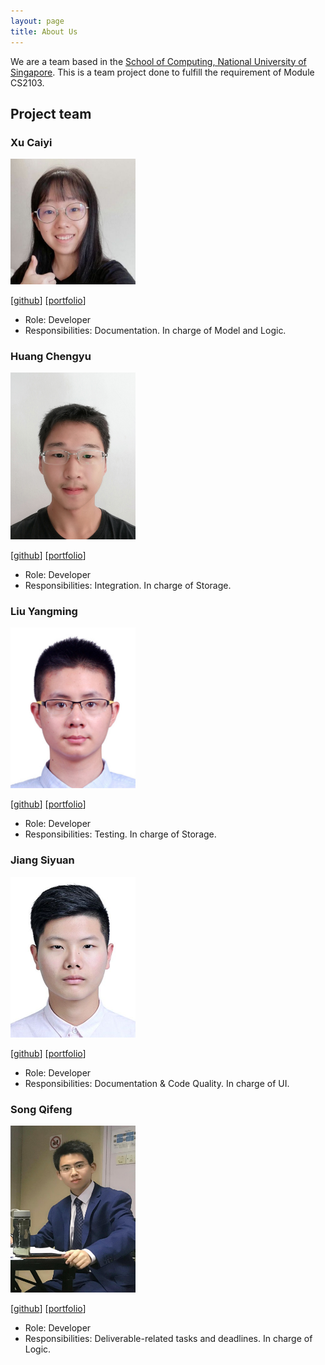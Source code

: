 ```yaml
---
layout: page
title: About Us
---
```


We are a team based in the [School of Computing, National University of Singapore](http://www.comp.nus.edu.sg).
This is a team project done to fulfill the requirement of Module CS2103.

## Project team

### Xu Caiyi

<img src="images/caiyi34777.png" width="200px">

[[github](https://github.com/Caiyi34777)]
[[portfolio](team/caiyi34777.md)]

* Role: Developer
* Responsibilities: Documentation. In charge of Model and Logic.

### Huang Chengyu

<img src="images/hcy123902.png" width="200px">

[[github](http://github.com/HCY123902)] 
[[portfolio](team/hcy123902.md)]

* Role: Developer
* Responsibilities: Integration. In charge of Storage.

### Liu Yangming

<img src="images/richardcom.png" width="200px">

[[github](http://github.com/richardcom)]
[[portfolio](team/richardcom.md)]

* Role: Developer
* Responsibilities: Testing. In charge of Storage.


### Jiang Siyuan

<img src="images/stefan-jiang.png" width="200px">

[[github](http://github.com/Stefan-Jiang)]
[[portfolio](team/stefan-jiang.md)]

* Role: Developer
* Responsibilities: Documentation & Code Quality. In charge of UI.


### Song Qifeng

<img src="images/davidsqf.png" width="200px">

[[github](http://github.com/davidsqf)] [[portfolio](team/davidsqf.md)]

* Role: Developer
* Responsibilities: Deliverable-related tasks and deadlines. In charge of Logic.

